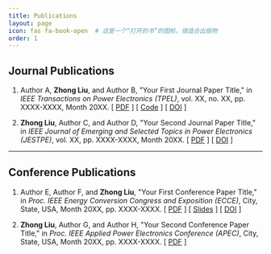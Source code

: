 ```yaml
---
title: Publications
layout: page
icon: fas fa-book-open  # 这是一个“打开的书”的图标，很适合出版物
order: 1
---
```


## Journal Publications

1.  Author A, **Zhong Liu**, and Author B, "Your First Journal Paper Title," in *IEEE Transactions on Power Electronics (TPEL)*, vol. XX, no. XX, pp. XXXX-XXXX, Month 20XX.
    [ [PDF](这里放PDF链接) ] [ [Code](这里放GitHub代码链接) ] [ [DOI](这里放DOI链接) ]

2.  **Zhong Liu**, Author C, and Author D, "Your Second Journal Paper Title," in *IEEE Journal of Emerging and Selected Topics in Power Electronics (JESTPE)*, vol. XX, pp. XXXX-XXXX, Month 20XX.
    [ [PDF](...) ] [ [DOI](...) ]

---

## Conference Publications

1.  Author E, Author F, and **Zhong Liu**, "Your First Conference Paper Title," in *Proc. IEEE Energy Conversion Congress and Exposition (ECCE)*, City, State, USA, Month 20XX, pp. XXXX-XXXX.
    [ [PDF](...) ] [ [Slides](这里放slides链接) ] [ [DOI](...) ]

2.  **Zhong Liu**, Author G, and Author H, "Your Second Conference Paper Title," in *Proc. IEEE Applied Power Electronics Conference (APEC)*, City, State, USA, Month 20XX, pp. XXXX-XXXX.
    [ [PDF](...) ]
